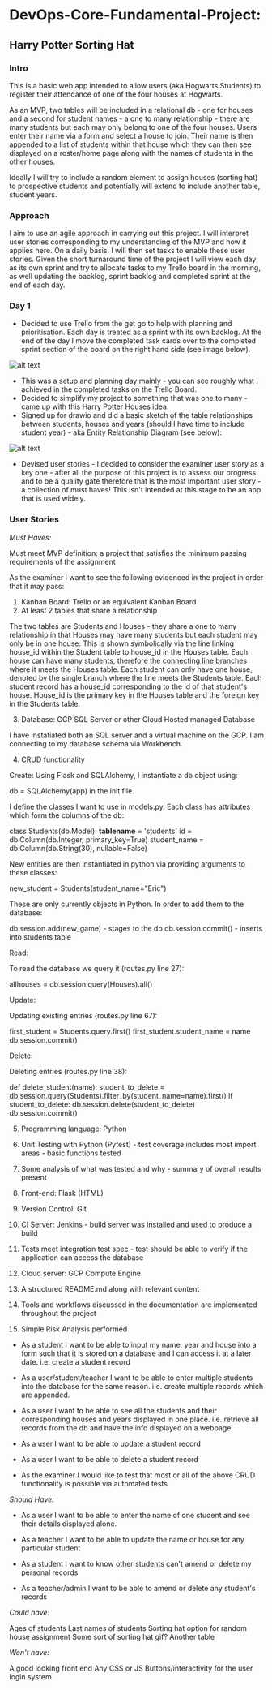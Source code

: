 # DevOps-Core-Fundamental-Project: 
## Harry Potter Sorting Hat
### Intro

This is a basic web app intended to allow users (aka Hogwarts Students) to register their attendance of one of the four houses at Hogwarts.

As an MVP, two tables will be included in a relational db - one for houses and a second for student names - a one to many relationship - there are many students but each may only belong to one of the four houses.  Users enter their name via a form and select a house to join.
Their name is then appended to a list of students within that house which they can then see displayed on a roster/home page along with the names of students in the other houses.

Ideally I will try to include a random element to assign houses (sorting hat) to prospective students and potentially will extend to include another table, student 
years.

### Approach

I aim to use an agile approach in carrying out this project.  I will interpret user stories corresponding to my understanding of the MVP
and how it applies here.  On a daily basis, I will then set tasks to enable these user stories.  Given the short 
turnaround time of the project I will view each day as its own sprint and try to allocate tasks to my Trello board in the morning, as well 
updating the backlog, sprint backlog and completed sprint at the end of each day.

### Day 1
* Decided to use Trello from the get go to help with planning and prioritisation.  Each day is treated as a sprint with its own backlog.  At the end of the day I move the completed task cards over to the completed sprint section of the board on the right hand side (see image below).

![alt text](https://github.com/Harry84/DevOps-Core-Fundamental-Project/blob/main/Trello%20Board%20Day1.JPG)


* This was a setup and planning day mainly - you can see roughly what I achieved in the completed tasks on the Trello Board.
* Decided to simplify my project to something that was one to many - came up with this Harry Potter Houses idea.
* Signed up for drawio and did a basic sketch of the table relationships between students, houses and years (should I have time to include student year) - aka Entity Relationship Diagram (see below):

![alt text](https://github.com/Harry84/DevOps-Core-Fundamental-Project/blob/main/Hogwarts%20Houses%20ERD.drawio.png)

* Devised user stories - I decided to consider the examiner user story as a key one - after all the purpose of this project is to assess our progress and to be a quality gate therefore that is the most important user story - a collection of must haves!  This isn't intended at this stage to be an app that is used widely.

### User Stories

_Must Haves:_

Must meet MVP definition: a project that satisfies the minimum passing requirements of the assignment

As the examiner I want to see the following evidenced in the project in order that it may pass:

1. Kanban Board: Trello or an equivalent Kanban Board 
2. At least 2 tables that share a relationship

The two tables are Students and Houses - they share a one to many relationship in that Houses may have many students but each student may only be in one house.  This is shown symbolically via the line linking house_id within the Student table to house_id in the Houses table.   Each house can have many students, therefore the connecting line branches where it meets the Houses table.  Each student can only have one house, denoted by the single branch where the line meets the Students table.  Each student record has a house_id corresponding to the id of that student's house.  House_id is the primary key in the Houses table and the foreign key in the Students table.

3. Database: GCP SQL Server or other Cloud Hosted managed Database

I have instatiated both an SQL server and a virtual machine on the GCP.  I am connecting to my database schema via Workbench.

4. CRUD functionality

Create: Using Flask and SQLAlchemy, I instantiate a db object using:

db = SQLAlchemy(app) in the init file.

I define the classes I want to use in models.py.  Each class has attributes which form the columns of the db:

class Students(db.Model):
    __tablename__ = 'students'
    id = db.Column(db.Integer, primary_key=True)
    student_name = db.Column(db.String(30), nullable=False)

New entities are then instantiated in python via providing arguments to these classes:

new_student = Students(student_name="Eric")

These are only currently objects in Python.  In order to add them to the database:

db.session.add(new_game)            - stages to the db
db.session.commit()                 - inserts into students table

Read:

To read the database we query it (routes.py line 27):

allhouses = db.session.query(Houses).all()

Update:

Updating existing entries (routes.py line 67):

first_student = Students.query.first()
first_student.student_name = name
db.session.commit()

Delete:

Deleting entries (routes.py line 38):

def delete_student(name):
    student_to_delete = db.session.query(Students).filter_by(student_name=name).first()
    if student_to_delete:
        db.session.delete(student_to_delete)
        db.session.commit()


5. Programming language: Python
6. Unit Testing with Python (Pytest) - test coverage includes most import areas - basic functions tested

7. Some analysis of what was tested and why - summary of overall results present
8. Front-end: Flask (HTML)
9. Version Control: Git
10. CI Server: Jenkins - build server was installed and used to produce a build
11. Tests meet integration test spec - test should be able to verify if the application can access the database
12. Cloud server: GCP Compute Engine
13. A structured README.md along with relevant content
14. Tools and workflows discussed in the documentation are implemented throughout the project
15. Simple Risk Analysis performed

* As a student I want to be able to input my name, year and house into a form such that
it is stored on a database and I can access it at a later date.  i.e. create a student record

* As a user/student/teacher I want to be able to enter multiple students into the database for the
same reason. i.e. create multiple records which are appended.

* As a user I want to be able to see all the students and their corresponding houses and years
displayed in one place. i.e. retrieve all records from the db and have the info displayed on a webpage

* As a user I want to be able to update a student record

* As a user I want to be able to delete a student record

* As the examiner I would like to test that most or all of the above CRUD functionality is possible via automated tests


_Should Have:_

* As a user I want to be able to enter the name of one student and see their details displayed
alone.

* As a teacher I want to be able to update the name or house for any particular student

* As a student I want to know other students can't amend or delete my personal records

* As a teacher/admin I want to be able to amend or delete any student's records


_Could have:_

Ages of students
Last names of students
Sorting hat option for random house assignment
Some sort of sorting hat gif?
Another table


_Won't have:_

A good looking front end
Any CSS or JS
Buttons/interactivity for the user
login system








